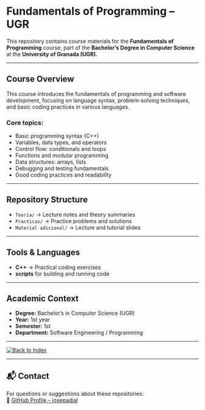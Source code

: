 # Fundamentals of Programming – UGR

This repository contains course materials for the **Fundamentals of Programming** course, part of the **Bachelor’s Degree in Computer Science** at the **University of Granada (UGR)**.

---

##  Course Overview
This course introduces the fundamentals of programming and software development, focusing on language syntax, problem-solving techniques, and basic coding practices in various languages.

### Core topics:
- Basic programming syntax (C++)
- Variables, data types, and operators
- Control flow: conditionals and loops
- Functions and modular programming
- Data structures: arrays, lists
- Debugging and testing fundamentals
- Good coding practices and readability

---

##  Repository Structure
- `Teoria/` → Lecture notes and theory summaries  
- `Practicas/` → Practice problems and solutions  
- `Material adicional/` → Lecture and tutorial slides  

---

##  Tools & Languages
- **C++** → Practical coding exercises  
- **scripts** for building and running code  

---

##  Academic Context
- **Degree:** Bachelor’s in Computer Science (UGR)  
- **Year:** 1st year  
- **Semester:** 1st  
- **Department:** Software Engineering / Programming  

---

[![Back to Index](https://img.shields.io/badge/←%20Back_to_Index-2ea44f?style=for-the-badge)](https://github.com/josepadial-edu/bachelor-computer-science-index)

---

## 📬 Contact
For questions or suggestions about these repositories:  
🔗 [GitHub Profile – josepadial](https://github.com/josepadial)
